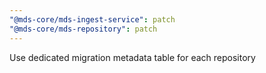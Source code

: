 ```yaml
---
"@mds-core/mds-ingest-service": patch
"@mds-core/mds-repository": patch
---
```


Use dedicated migration metadata table for each repository
